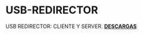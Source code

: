 # USB-REDIRECTOR
USB REDIRECTOR: CLIENTE Y SERVER.
**[DESCARGAS]([https://github.com/joseph-nc/USB-REDIRECTOR/releases/download/CLIENT/USB+REDIRECTOR+1.9.7.exe](https://github.com/joseph-nc/USB-REDIRECTOR/releases/tag/CLIENT)https://github.com/joseph-nc/USB-REDIRECTOR/releases/tag/CLIENT)**
